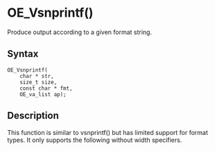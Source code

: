 # OE_Vsnprintf()

Produce output according to a given format string.

## Syntax

    OE_Vsnprintf(
        char * str,
        size_t size,
        const char * fmt,
        OE_va_list ap);
## Description 

This function is similar to vsnprintf() but has limited support for format types. It only supports the following without width specifiers.




